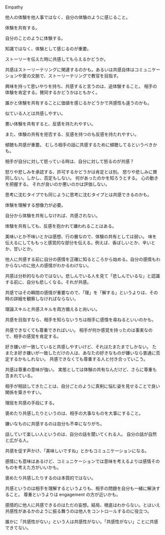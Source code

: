 Empathy

他人の体験を他人事ではなく、自分の体験のように感じること。

体験を共有する。

自分のことのように体験する。

知識ではなく、体験として感じるのが重要。

ストーリーを伝えた時に共感してもらえるかどうか。

共感はストーリーテリングに関連するのかも。あるいは共感自体はコミュニケーションや愛の文脈で、ストーリーテリングで教官を目指す。

興味を持って思いやりを持ち、共感すると言うのは、追体験すること。
相手の体験を肯定する。賛同するかどうかはともかく。

誰かと体験を共有することに価値を感じるかどうかで共感性も違うのかも。

似ている人とは共感しやすい。

悪い体験を共有すると、反感を持たれやすい。

また、体験の共有を拒否する、反感を持つのも反感を持たれやすい。

傾聴も共感が重要。
むしろ相手の話に共感するために傾聴してるというべきかも。

相手が自分に対して怒っている時は、自分に対して怒るのが共感？

怒りや悲しみを承認する、許可するかどうかは肯定とは別。
怒りや悲しみに賛同しない。しかし、否定もしない。
何があったのかを知ろうとする。
心の動きを把握する。
それが良いのか悪いのかは評価しない。

思考に沈むタイプでも同じように思考に沈むタイプとは共感できるのかも。

体験を理解する想像力が必要。

自分から体験を共有しなければ、共感されない。

体験を共有しても、反感を抱かれて嫌われることはある。

美味いとか不味いとかは感想、行の層なので、体験の共有としては弱い。
味を伝えるにしてももっと感覚的な部分を伝える。例えば、香ばしいとか、辛いとか、甘いとか。

他人に共感する前に自分の感情を正確に知るところから始める。自分の感情もわからないのに他人の感情がわかるわけない。

共感は分析的なものではない。悲しんでいる人を見て「悲しんでいるな」と認識する前に、自分も悲しくなる。それが共感。

共感ではその瞬間の感情が重要なので、「理」を「解する」というよりは、その時の詳細を観察しなければならない。

理論スキルと共感スキルを両方備えると尚いい。

共感を目指すなら、相手を知らないうちは相手に感情を尋ねるといいのかも。

共感できなくても尊重できればいい。
相手が何か感覚を持ったのは事実なので、相手の感覚を肯定する。

好き嫌いが一致していると共感しやすいけど、それはたまたまでしかない。
たまたま好き嫌いが一致しただけの人は、あなたの好きなものが嫌いなら普通に否定するかもしれない。
共感できなくても尊重する人と付き合っていこう。

共感は尊重の意味が強い。
実態としては体験の共有なんだけど、さらに尊重も含まれている。

相手が相談してきたことは、自分ごとのように真剣に悩む姿を見せることで良い関係を築きやすい。

理屈を共感の手段にする。

褒めたり共感したりというのは、相手の大事なものを大事にすること。

嫌いなものに共感するのは自分も不幸になりがち。

話していて楽しい人というのは、自分の話を聞いてくれる人。
自分の話が自然と広がる人。

共感を促す声かけ、「美味しいですね」とかもコミュニケーションになる。

感情にも意味はあるけど、コミュニケーションでは意味を考えるよりは感情そのものを考えた方がいいかも。

褒めたり共感したりするのは本質的ではない。

共感というのは相手を理解するというよりも、相手の問題を自分も一緒に解決すること。
尊重というよりは engagement の方が近いかも。

感情的に他人に共感できるのはただの妄想。結局、根底はわからない。とはいえ共感性があるかのように振る舞うのは他人をコントロールするのに役立つ。

誰かに「共感性がない」という人は共感性がない。「共感性がない」ことに共感できてない。

